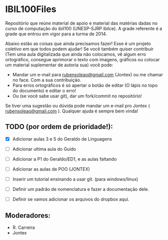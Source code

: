 # IBIL100Files
Repositório que reúne material de apoio e material das matérias dadas no curso de computação do ibil100 (UNESP-SJRP ibilce). A grade referente é a grade que entrou em vigor para a turma de 2014.

Abaixo estão as coisas que ainda precisamos fazer! Esse é um projeto coletivo em que todos podem ajudar! Se você  também quiser contribuir (Tem uma aula digitalizada que ainda não colocamos, vê algum erro ortográfico, consegue aprimorar o texto com imagens, gráficos ou colocar um material suplementar de autoria sua) você pode:
- Mandar um e-mail para rubensoleao@gmail.com (Jontex) ou me chamar no face. Com a sua contribuição.
- Para erros ortográficos é só apertar o botão de editar (O lápis no topo do documento) e editar o erro!
- Ou (se você sabe usar git), dar um fork/commit no repositório!

Se tiver uma sugestão ou dúvida pode mandar um e-mail pro Jontex ( rubensoleao@gmail.com ).
Qualquer ajuda é sempre bem vinda!


## TODO (por ordem de prioridade!):

- [x] Adicionar aulas 3 e 5 do Geraldo de Linguagens
- [ ] Adicionar ultima aula do Guido
- [ ] Adicionar a P1 do Geraldo/ED1, e as aulas faltando
- [ ] Adicionar as aulas de POO (JONTEX)

- [ ] Inserir um tutorial ensinando a usar git. (para windows/linux)
- [ ] Definir um padrão de nomenclatura e fazer a documentação dele.
- [ ] Definir se vamos adicionar os arquivos do dropbox aqui.

## Moderadores:
 - R. Carreira
 - Jontex
